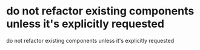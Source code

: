# do not refactor existing components unless it's explicitly requested

do not refactor existing components unless it's explicitly requested

